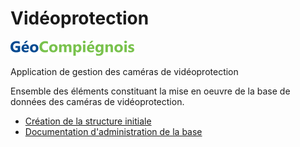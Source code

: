 # Vidéoprotection

![picto](https://github.com/sigagglocompiegne/orga_gest_igeo/blob/master/doc/img/geocompiegnois_2020_reduit_v2.png)

Application de gestion des caméras de vidéoprotection


Ensemble des éléments constituant la mise en oeuvre de la base de données des caméras de vidéoprotection.


- [Création  de la structure initiale](bdd/script_videoprotection_v2.sql)
- [Documentation d'administration de la base](bdd/doc_admin_bd_vs.md)

